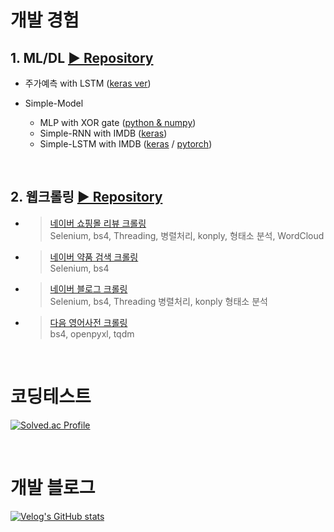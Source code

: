 # 개발 경험

## 1. ML/DL  [▶ Repository](https://github.com/Xenrose/my_project)
   * 주가예측 with LSTM ([keras ver](https://github.com/Xenrose/my_project/tree/main/LSTM_stock_price_prediction/keras))  
     
   *  Simple-Model  
      * MLP with XOR gate ([python & numpy](https://github.com/Xenrose/my_project/blob/main/Simple-model/MLP_XOR/XOR_gate_python.ipynb))
      * Simple-RNN with IMDB ([keras](https://github.com/Xenrose/my_project/tree/main/Simple-model/RNN))
      * Simple-LSTM with IMDB ([keras](https://github.com/Xenrose/my_project/blob/main/Simple-model/LSTM/Simple-LSTM_keras.ipynb) / [pytorch](https://github.com/Xenrose/my_project/blob/main/Simple-model/LSTM/Simple-LSTM_pytorch.ipynb))  
<br>

## 2. 웹크롤링 [▶ Repository](https://github.com/Xenrose/web-crawling)
   * > [네이버 쇼핑몰 리뷰 크롤링](https://github.com/Xenrose/web-crawling/tree/main/naver_shopping_review)  
     > Selenium, bs4, Threading, 병렬처리, konply, 형태소 분석, WordCloud
   * >[네이버 약품 검색 크롤링](https://github.com/Xenrose/web-crawling/tree/main/naver_pill_crawling)  
     > Selenium, bs4
   * >[네이버 블로그 크롤링](https://github.com/Xenrose/web-crawling/tree/main/naver_blog_crawler)  
     > Selenium, bs4, Threading 병렬처리, konply 형태소 분석
   * >[다음 영어사전 크롤링](https://github.com/Xenrose/web-crawling/tree/main/phonetic_alphabet)  
     > bs4, openpyxl, tqdm

<br>





# 코딩테스트
[![Solved.ac Profile](http://mazassumnida.wtf/api/v2/generate_badge?boj=penrose)](https://solved.ac/penrose/)

<br>

# 개발 블로그
[![Velog's GitHub stats](https://velog-readme-stats.vercel.app/api?name=xenrose)](https://velog.io/@xenrose)

